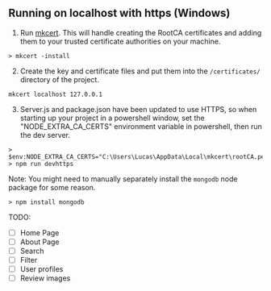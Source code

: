 ## Running on localhost with https (Windows)

1. Run [mkcert](https://github.com/FiloSottile/mkcert). This will handle creating the RootCA certificates and adding them to your trusted certificate authorities on your machine.

```
> mkcert -install
```

2. Create the key and certificate files and put them into the `/certificates/` directory of the project.

```
mkcert localhost 127.0.0.1
```

3. Server.js and package.json have been updated to use HTTPS, so when starting up your project in a powershell window, set the "NODE_EXTRA_CA_CERTS" environment variable in powershell, then run the dev server.

```
> $env:NODE_EXTRA_CA_CERTS="C:\Users\Lucas\AppData\Local\mkcert\rootCA.pem"
> npm run devhttps
```

Note: You might need to manually separately install the `mongodb` node package for some reason.

```
> npm install mongodb
```

TODO:

- [ ] Home Page
- [ ] About Page
- [ ] Search
- [ ] Filter
- [ ] User profiles
- [ ] Review images
